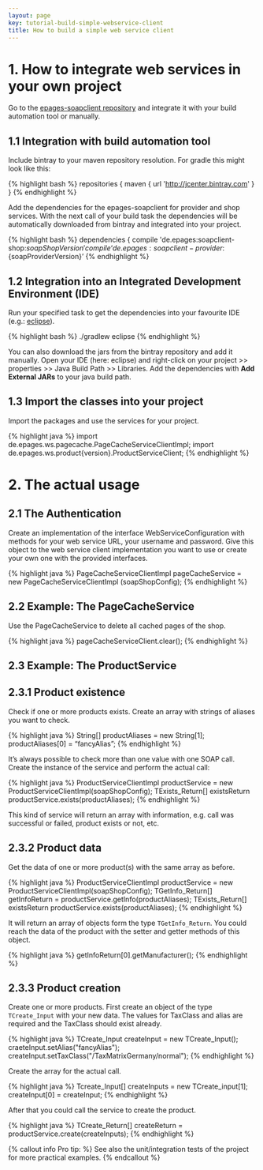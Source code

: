 ```yaml
---
layout: page
key: tutorial-build-simple-webservice-client
title: How to build a simple web service client
---
```


# 1. How to integrate web services in your own project

Go to the [epages-soapclient repository](https://bintray.com/epages/maven/epages-soapclient/) and integrate it with your build automation tool or manually.

## 1.1 Integration with build automation tool

Include bintray to your maven repository resolution.
For gradle this might look like this:

{% highlight bash %}
repositories { maven { url 'http://jcenter.bintray.com' } }
{% endhighlight %}

Add the dependencies for the epages-soapclient for provider and shop services.
With the next call of your build task the dependencies will be automatically downloaded from bintray and integrated into your project.

{% highlight bash %}
dependencies {
    compile 'de.epages:soapclient-shop:${soapShopVersion}'
    compile ‘de.epages:soapclient-provider:${soapProviderVersion}’
{% endhighlight %}

## 1.2 Integration into an Integrated Development Environment (IDE)

Run your specified task to get the dependencies into your favourite IDE (e.g.: [eclipse](https://eclipse.org/downloads/)).

{% highlight bash %}
./gradlew eclipse
{% endhighlight %}

You can also download the jars from the bintray repository and add it manually.
Open your IDE (here: eclipse) and right-click on your project >> properties >> Java Build Path >>
Libraries.
Add the dependencies with **Add External JARs** to your java build path.

## 1.3 Import the classes into your project

Import the packages and use the services for your project.

{% highlight java %}
import de.epages.ws.pagecache.PageCacheServiceClientImpl;
import de.epages.ws.product{version}.ProductServiceClient;
{% endhighlight %}

# 2. The actual usage

## 2.1 The Authentication

Create an implementation of the interface WebServiceConfiguration with methods for your web service URL, your username and password.
Give this object to the web service client implementation you want to use or create your own one with the provided interfaces.

{% highlight java %}
PageCacheServiceClientImpl pageCacheService = new PageCacheServiceClientImpl (soapShopConfig);
{% endhighlight %}

## 2.2 Example: The PageCacheService

Use the PageCacheService to delete all cached pages of the shop.

{% highlight java %}
pageCacheServiceClient.clear();
{% endhighlight %}

## 2.3 Example: The ProductService

## 2.3.1 Product existence

Check if one or more products exists.
Create an array with strings of aliases you want to check.

{% highlight java %}
String[] productAliases = new String[1];
productAliases[0] = “fancyAlias”;
{% endhighlight %}

It’s always possible to check more than one value with one SOAP call.
Create the instance of the service and perform the actual call:

{% highlight java %}
ProductServiceClientImpl productService = new ProductServiceClientImpl(soapShopConfig);
TExists_Return[] existsReturn productService.exists(productAliases);
{% endhighlight %}

This kind of service will return an array with information, e.g. call was successful or failed, product exists or not, etc.

## 2.3.2 Product data

Get the data of one or more product(s) with the same array as before.

{% highlight java %}
ProductServiceClientImpl productService = new ProductServiceClientImpl(soapShopConfig);
TGetInfo_Return[] getInfoReturn = productService.getInfo(productAliases);
TExists_Return[] existsReturn productService.exists(productAliases);
{% endhighlight %}

It will return an array of objects form the type `TGetInfo_Return`.
You could reach the data of the product with the setter and getter methods of this object.

{% highlight java %}
getInfoReturn[0].getManufacturer();
{% endhighlight %}

## 2.3.3 Product creation

Create one or more products.
First create an object of the type `TCreate_Input` with your new data.
The values for TaxClass and alias are required and the TaxClass should exist already.

{% highlight java %}
TCreate_Input createInput = new TCreate_Input();
craeteInput.setAlias("fancyAlias");
createInput.setTaxClass("/TaxMatrixGermany/normal");
{% endhighlight %}

Create the array for the actual call.

{% highlight java %}
Tcreate_Input[] createInputs = new TCreate_input[1];
createInput[0] = createInput;
{% endhighlight %}

After that you could call the service to create the product.

{% highlight java %}
TCreate_Return[] createReturn = productService.create(createInputs);
{% endhighlight %}

{% callout info Pro tip: %}
See also the unit/integration tests of the project for more practical examples.
{% endcallout %}
